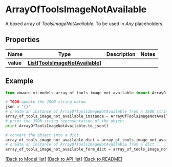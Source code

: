 # ArrayOfToolsImageNotAvailable

A boxed array of *ToolsImageNotAvailable*. To be used in *Any* placeholders. 

## Properties
Name | Type | Description | Notes
------------ | ------------- | ------------- | -------------
**value** | [**List[ToolsImageNotAvailable]**](ToolsImageNotAvailable.md) |  | 

## Example

```python
from vmware_vi.models.array_of_tools_image_not_available import ArrayOfToolsImageNotAvailable

# TODO update the JSON string below
json = "{}"
# create an instance of ArrayOfToolsImageNotAvailable from a JSON string
array_of_tools_image_not_available_instance = ArrayOfToolsImageNotAvailable.from_json(json)
# print the JSON string representation of the object
print ArrayOfToolsImageNotAvailable.to_json()

# convert the object into a dict
array_of_tools_image_not_available_dict = array_of_tools_image_not_available_instance.to_dict()
# create an instance of ArrayOfToolsImageNotAvailable from a dict
array_of_tools_image_not_available_form_dict = array_of_tools_image_not_available.from_dict(array_of_tools_image_not_available_dict)
```
[[Back to Model list]](../README.md#documentation-for-models) [[Back to API list]](../README.md#documentation-for-api-endpoints) [[Back to README]](../README.md)


